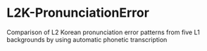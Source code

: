 # L2K-PronunciationError
Comparison of L2 Korean pronunciation error patterns from five L1 backgrounds by using automatic phonetic transcription
